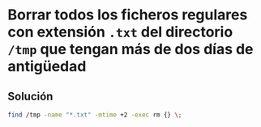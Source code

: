 # Borrar todos los ficheros regulares con extensión `.txt` del directorio `/tmp` que tengan más de dos días de antigüedad

## Solución

```bash
find /tmp -name "*.txt" -mtime +2 -exec rm {} \;
```
